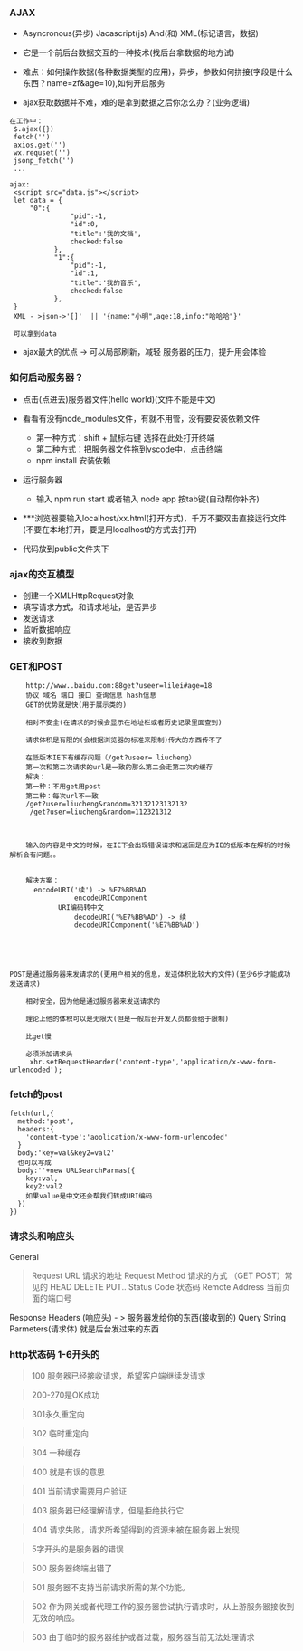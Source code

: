 ### AJAX
 - Asyncronous(异步)  Jacascript(js) And(和) XML(标记语言，数据)

 - 它是一个前后台数据交互的一种技术(找后台拿数据的地方试)

 - 难点：如何操作数据(各种数据类型的应用)，异步，参数如何拼接(字段是什么东西？name=zf&age=10),如何开启服务

 - ajax获取数据并不难，难的是拿到数据之后你怎么办？(业务逻辑)

 ```
 在工作中：
  $.ajax({})
  fetch('')
  axios.get('')
  wx.requset('')
  jsonp_fetch('')
  ...

ajax:
  <script src="data.js"></script>
  let data = {
      "0":{
                "pid":-1,
                "id":0,
                "title":'我的文档',
                checked:false
            },
            "1":{
                "pid":-1,
                "id":1,
                "title":'我的音乐',
                checked:false
            },
  }
  XML - >json->'[]'  || '{name:"小明",age:18,info:"哈哈哈"}'

  可以拿到data
  ```

  - ajax最大的优点 -> 可以局部刷新，减轻 服务器的压力，提升用会体验

### 如何启动服务器？
- 点击(点进去)服务器文件(hello world)(文件不能是中文)
- 看看有没有node_modules文件，有就不用管，没有要安装依赖文件
    - 第一种方式：shift + 鼠标右键 选择在此处打开终端
    - 第二种方式：把服务器文件拖到vscode中，点击终端
    - npm install 安装依赖

- 运行服务器
   - 输入 npm run start 或者输入 node app 按tab键(自动帮你补齐)

- ***浏览器要输入localhost/xx.html(打开方式)，千万不要双击直接运行文件(不要在本地打开，要是用localhost的方式去打开)
- 代码放到public文件夹下

### ajax的交互模型
  - 创建一个XMLHttpRequest对象
  - 填写请求方式，和请求地址，是否异步
  - 发送请求
  - 监听数据响应 
  - 接收到数据

### GET和POST
```GET是通过url进行请求(4步就发送请求了)
    http://www..baidu.com:88get?useer=lilei#age=18
    协议 域名 端口 接口 查询信息 hash信息
    GET的优势就是快(用于展示类的)

    相对不安全(在请求的时候会显示在地址栏或者历史记录里面查到)

    请求体积是有限的(会根据浏览器的标准来限制)传大的东西传不了

    在低版本IE下有缓存问题（/get?useer= liucheng）
    第一次和第二次请求的url是一致的那么第二会走第二次的缓存
    解决：
    第一种：不用get用post
    第二种：每次url不一致
    /get?user=liucheng&random=32132123132132
     /get?user=liucheng&random=112321312
    


    输入的内容是中文的时候，在IE下会出现错误请求和返回是应为IE的低版本在解析的时候解析会有问题。。


    解决方案：
      encodeURI('续') -> %E7%BB%AD
                encodeURIComponent
            URI编码转中文
                decodeURI('%E7%BB%AD') -> 续
                decodeURIComponent('%E7%BB%AD')





POST是通过服务器来发请求的(更用户相关的信息，发送体积比较大的文件)(至少6步才能成功发送请求)

    相对安全，因为他是通过服务器来发送请求的

    理论上他的体积可以是无限大(但是一般后台开发人员都会给于限制)

    比get慢

    必须添加请求头
     xhr.setRequestHearder('content-type','application/x-www-form-urlencoded');
```
### fetch的post
```
fetch(url,{
  method:'post',
  headers:{
    'content-type':'aoolication/x-www-form-urlencoded'
  }
  body:'key=val&key2=val2'
  也可以写成
  body:''+new URLSearchParmas({
    key:val,
    key2:val2
    如果value是中文还会帮我们转成URI编码
  })
})
```
### 请求头和响应头

General

>Request URL  请求的地址
>Request Method 请求的方式 （GET POST）常见的  HEAD DELETE PUT..
> Status Code 状态码
> Remote Address 当前页面的端口号

Response Headers (响应头) - > 服务器发给你的东西(接收到的)
Query String Parmeters(请求体) 就是后台发过来的东西

### http状态码  1-6开头的

> 100 服务器已经接收请求，希望客户端继续发请求

>200-270是OK成功

> 301永久重定向

> 302 临时重定向

>304 一种缓存

>400 就是有误的意思

>401 当前请求需要用户验证

>403 服务器已经理解请求，但是拒绝执行它

>404 请求失败，请求所希望得到的资源未被在服务器上发现

>5字开头的是服务器的错误

>500 服务器终端出错了

>501 服务器不支持当前请求所需的某个功能。

>502 作为网关或者代理工作的服务器尝试执行请求时，从上游服务器接收到无效的响应。

>503 由于临时的服务器维护或者过载，服务器当前无法处理请求

